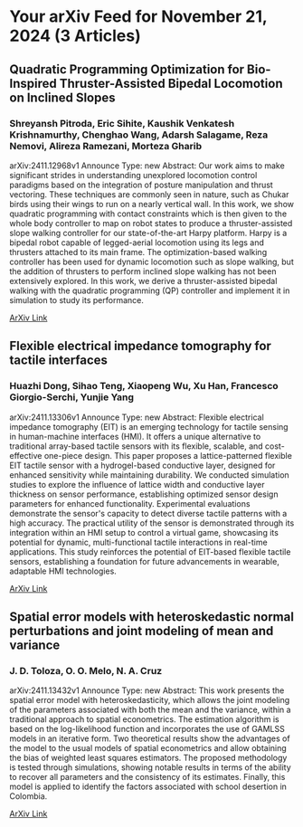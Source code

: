 <h1>Your arXiv Feed for November 21, 2024 (3 Articles)</h1>
<h2>Quadratic Programming Optimization for Bio-Inspired Thruster-Assisted Bipedal Locomotion on Inclined Slopes</h2>
<h3>Shreyansh Pitroda, Eric Sihite, Kaushik Venkatesh Krishnamurthy, Chenghao Wang, Adarsh Salagame, Reza Nemovi, Alireza Ramezani, Morteza Gharib</h3>
<p>arXiv:2411.12968v1 Announce Type: new 
Abstract: Our work aims to make significant strides in understanding unexplored locomotion control paradigms based on the integration of posture manipulation and thrust vectoring. These techniques are commonly seen in nature, such as Chukar birds using their wings to run on a nearly vertical wall. In this work, we show quadratic programming with contact constraints which is then given to the whole body controller to map on robot states to produce a thruster-assisted slope walking controller for our state-of-the-art Harpy platform. Harpy is a bipedal robot capable of legged-aerial locomotion using its legs and thrusters attached to its main frame. The optimization-based walking controller has been used for dynamic locomotion such as slope walking, but the addition of thrusters to perform inclined slope walking has not been extensively explored. In this work, we derive a thruster-assisted bipedal walking with the quadratic programming (QP) controller and implement it in simulation to study its performance.</p>
<a href='https://arxiv.org/abs/2411.12968'>ArXiv Link</a>

<h2>Flexible electrical impedance tomography for tactile interfaces</h2>
<h3>Huazhi Dong, Sihao Teng, Xiaopeng Wu, Xu Han, Francesco Giorgio-Serchi, Yunjie Yang</h3>
<p>arXiv:2411.13306v1 Announce Type: new 
Abstract: Flexible electrical impedance tomography (EIT) is an emerging technology for tactile sensing in human-machine interfaces (HMI). It offers a unique alternative to traditional array-based tactile sensors with its flexible, scalable, and cost-effective one-piece design. This paper proposes a lattice-patterned flexible EIT tactile sensor with a hydrogel-based conductive layer, designed for enhanced sensitivity while maintaining durability. We conducted simulation studies to explore the influence of lattice width and conductive layer thickness on sensor performance, establishing optimized sensor design parameters for enhanced functionality. Experimental evaluations demonstrate the sensor's capacity to detect diverse tactile patterns with a high accuracy. The practical utility of the sensor is demonstrated through its integration within an HMI setup to control a virtual game, showcasing its potential for dynamic, multi-functional tactile interactions in real-time applications. This study reinforces the potential of EIT-based flexible tactile sensors, establishing a foundation for future advancements in wearable, adaptable HMI technologies.</p>
<a href='https://arxiv.org/abs/2411.13306'>ArXiv Link</a>

<h2>Spatial error models with heteroskedastic normal perturbations and joint modeling of mean and variance</h2>
<h3>J. D. Toloza, O. O. Melo, N. A. Cruz</h3>
<p>arXiv:2411.13432v1 Announce Type: new 
Abstract: This work presents the spatial error model with heteroskedasticity, which allows the joint modeling of the parameters associated with both the mean and the variance, within a traditional approach to spatial econometrics. The estimation algorithm is based on the log-likelihood function and incorporates the use of GAMLSS models in an iterative form. Two theoretical results show the advantages of the model to the usual models of spatial econometrics and allow obtaining the bias of weighted least squares estimators. The proposed methodology is tested through simulations, showing notable results in terms of the ability to recover all parameters and the consistency of its estimates. Finally, this model is applied to identify the factors associated with school desertion in Colombia.</p>
<a href='https://arxiv.org/abs/2411.13432'>ArXiv Link</a>

